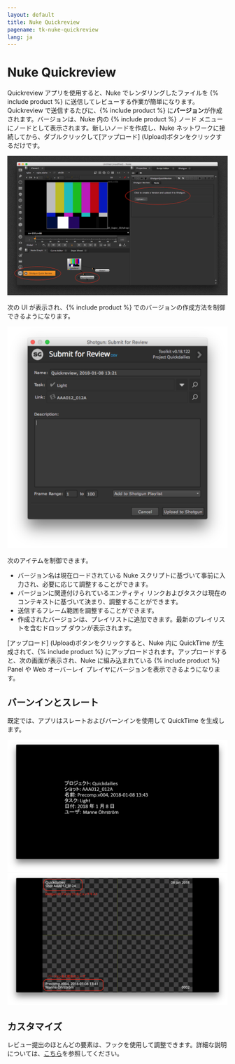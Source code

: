 ```yaml
---
layout: default
title: Nuke Quickreview
pagename: tk-nuke-quickreview
lang: ja
---
```


# Nuke Quickreview

Quickreview アプリを使用すると、Nuke でレンダリングしたファイルを {% include product %} に送信してレビューする作業が簡単になります。Quickreview で送信するたびに、{% include product %} に**バージョン**が作成されます。バージョンは、Nuke 内の {% include product %} ノード メニューにノードとして表示されます。新しいノードを作成し、Nuke ネットワークに接続してから、ダブルクリックして[アップロード] (Upload)ボタンをクリックするだけです。

![Nuke の概要](../images/apps/nuke-quickreview-nuke_ui.png)

次の UI が表示され、{% include product %} でのバージョンの作成方法を制御できるようになります。

![送信 UI](../images/apps/nuke-quickreview-submit.png)

次のアイテムを制御できます。

- バージョン名は現在ロードされている Nuke スクリプトに基づいて事前に入力され、必要に応じて調整することができます。
- バージョンに関連付けられているエンティティ リンクおよびタスクは現在のコンテキストに基づいて決まり、調整することができます。
- 送信するフレーム範囲を調整することができます。
- 作成されたバージョンは、プレイリストに追加できます。最新のプレイリストを含むドロップ ダウンが表示されます。

[アップロード] (Upload)ボタンをクリックすると、Nuke 内に QuickTime が生成されて、{% include product %} にアップロードされます。アップロードすると、次の画面が表示され、Nuke に組み込まれている {% include product %} Panel や Web オーバーレイ プレイヤにバージョンを表示できるようになります。

## バーンインとスレート

既定では、アプリはスレートおよびバーンインを使用して QuickTime を生成します。

![スレートの例](../images/apps/nuke-quickreview-slate.png)![バーンインの例](../images/apps/nuke-quickreview-burnins.png)

## カスタマイズ

レビュー提出のほとんどの要素は、フックを使用して調整できます。詳細な説明については、[こちら](http://developer.shotgunsoftware.com/tk-nuke-quickreview)を参照してください。

